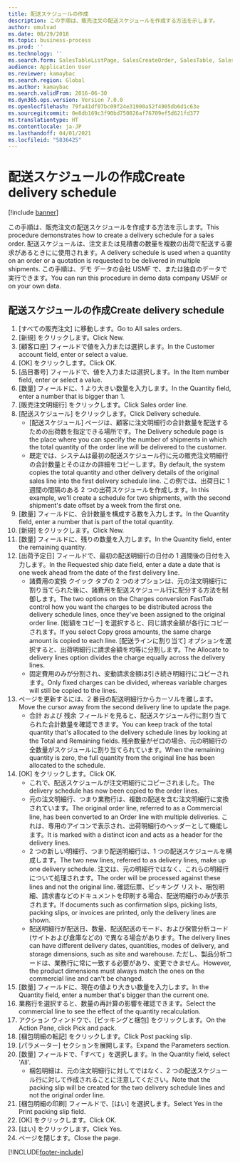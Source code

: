 ```yaml
---
title: 配送スケジュールの作成
description: この手順は、販売注文の配送スケジュールを作成する方法を示します。
author: omulvad
ms.date: 08/29/2018
ms.topic: business-process
ms.prod: ''
ms.technology: ''
ms.search.form: SalesTableListPage, SalesCreateOrder, SalesTable, SalesDeliverySchedule, SalesEditLines,  SrsReportViewerForm
audience: Application User
ms.reviewer: kamaybac
ms.search.region: Global
ms.author: kamaybac
ms.search.validFrom: 2016-06-30
ms.dyn365.ops.version: Version 7.0.0
ms.openlocfilehash: 79fa41df07bc09f24e31900a52f4905db6d1c63e
ms.sourcegitcommit: 0e8db169c3f90bd750826af76709ef5d621fd377
ms.translationtype: HT
ms.contentlocale: ja-JP
ms.lasthandoff: 04/01/2021
ms.locfileid: "5836425"
---
```

# <a name="create-delivery-schedule"></a><span data-ttu-id="dd59a-103">配送スケジュールの作成</span><span class="sxs-lookup"><span data-stu-id="dd59a-103">Create delivery schedule</span></span>

[!include [banner](../../includes/banner.md)]

<span data-ttu-id="dd59a-104">この手順は、販売注文の配送スケジュールを作成する方法を示します。</span><span class="sxs-lookup"><span data-stu-id="dd59a-104">This procedure demonstrates how to create a delivery schedule for a sales order.</span></span> <span data-ttu-id="dd59a-105">配送スケジュールは、注文または見積書の数量を複数の出荷で配送する要求があるときにに使用されます。</span><span class="sxs-lookup"><span data-stu-id="dd59a-105">A delivery schedule is used when a quantity on an order or a quotation is requested to be delivered in multiple shipments.</span></span> <span data-ttu-id="dd59a-106">この手順は、デモ データの会社 USMF で、または独自のデータで実行できます。</span><span class="sxs-lookup"><span data-stu-id="dd59a-106">You can run this procedure in demo data company USMF or on your own data.</span></span>


## <a name="create-delivery-schedule"></a><span data-ttu-id="dd59a-107">配送スケジュールの作成</span><span class="sxs-lookup"><span data-stu-id="dd59a-107">Create delivery schedule</span></span>
1. <span data-ttu-id="dd59a-108">[すべての販売注文] に移動します。</span><span class="sxs-lookup"><span data-stu-id="dd59a-108">Go to All sales orders.</span></span>
2. <span data-ttu-id="dd59a-109">[新規] をクリックします。</span><span class="sxs-lookup"><span data-stu-id="dd59a-109">Click New.</span></span>
3. <span data-ttu-id="dd59a-110">[顧客口座] フィールドで値を入力または選択します。</span><span class="sxs-lookup"><span data-stu-id="dd59a-110">In the Customer account field, enter or select a value.</span></span>
4. <span data-ttu-id="dd59a-111">[OK] をクリックします。</span><span class="sxs-lookup"><span data-stu-id="dd59a-111">Click OK.</span></span>
5. <span data-ttu-id="dd59a-112">[品目番号] フィールドで、値を入力または選択します。</span><span class="sxs-lookup"><span data-stu-id="dd59a-112">In the Item number field, enter or select a value.</span></span>
6. <span data-ttu-id="dd59a-113">[数量] フィールドに、1 より大きい数量を入力します。</span><span class="sxs-lookup"><span data-stu-id="dd59a-113">In the Quantity field, enter a number that is bigger than 1.</span></span>
7. <span data-ttu-id="dd59a-114">[販売注文明細行] をクリックします。</span><span class="sxs-lookup"><span data-stu-id="dd59a-114">Click Sales order line.</span></span>
8. <span data-ttu-id="dd59a-115">[配送スケジュール] をクリックします。</span><span class="sxs-lookup"><span data-stu-id="dd59a-115">Click Delivery schedule.</span></span>
    * <span data-ttu-id="dd59a-116">[配送スケジュール] ページは、顧客に注文明細行の合計数量を配送するための出荷数を指定できる場所です。</span><span class="sxs-lookup"><span data-stu-id="dd59a-116">The Delivery schedule page is the place where you can specify the number of shipments in which the total quantity of the order line will be delivered to the customer.</span></span>    
    * <span data-ttu-id="dd59a-117">既定では、システムは最初の配送スケジュール行に元の販売注文明細行の合計数量とそのほかの詳細をコピーします。</span><span class="sxs-lookup"><span data-stu-id="dd59a-117">By default, the system copies the total quantity and other delivery details of the original sales line into the first delivery schedule line.</span></span> <span data-ttu-id="dd59a-118">この例では、出荷日に 1 週間の間隔のある 2 つの出荷スケジュールを作成します。</span><span class="sxs-lookup"><span data-stu-id="dd59a-118">In this example, we'll create a schedule for two shipments, with the second shipment's date offset by a week from the first one.</span></span>  
9. <span data-ttu-id="dd59a-119">[数量] フィールドに、合計数量を構成する数を入力します。</span><span class="sxs-lookup"><span data-stu-id="dd59a-119">In the Quantity field, enter a number that is part of the total quantity.</span></span>
10. <span data-ttu-id="dd59a-120">[新規] をクリックします。</span><span class="sxs-lookup"><span data-stu-id="dd59a-120">Click New.</span></span>
11. <span data-ttu-id="dd59a-121">[数量] フィールドに、残りの数量を入力します。</span><span class="sxs-lookup"><span data-stu-id="dd59a-121">In the Quantity field, enter the remaining quantity.</span></span>
12. <span data-ttu-id="dd59a-122">[出荷予定日] フィールドで、最初の配送明細行の日付の 1 週間後の日付を入力します。</span><span class="sxs-lookup"><span data-stu-id="dd59a-122">In the Requested ship date field, enter a date a date that is one week ahead from the date of the first delivery line.</span></span>
    * <span data-ttu-id="dd59a-123">諸費用の変換 クイック タブの 2 つのオプションは、元の注文明細行に割り当てられた後に、諸費用を配送スケジュール行に配分する方法を制御します。</span><span class="sxs-lookup"><span data-stu-id="dd59a-123">The two options on the Charges conversion FastTab control how you want the charges to be distributed across the delivery schedule lines, once they've been assigned to the original order line.</span></span> <span data-ttu-id="dd59a-124">[総額をコピー] を選択すると、同じ請求金額が各行にコピーされます。</span><span class="sxs-lookup"><span data-stu-id="dd59a-124">If you select Copy gross amounts, the same charge amount is copied to each line.</span></span> <span data-ttu-id="dd59a-125">[配送ラインに割り当て] オプションを選択すると、出荷明細行に請求金額を均等に分割します。</span><span class="sxs-lookup"><span data-stu-id="dd59a-125">The Allocate to delivery lines option divides the charge equally across the delivery lines.</span></span>  
    * <span data-ttu-id="dd59a-126">固定費用のみが分割され、変動請求金額は引き続き明細行にコピーされます。</span><span class="sxs-lookup"><span data-stu-id="dd59a-126">Only fixed charges can be divided, whereas variable charges will still be copied to the lines.</span></span>  
13. <span data-ttu-id="dd59a-127">ページを更新するには、2 番目の配送明細行からカーソルを離します。</span><span class="sxs-lookup"><span data-stu-id="dd59a-127">Move the cursor away from the second delivery line to update the page.</span></span>
    * <span data-ttu-id="dd59a-128">合計 および 残余 フィールドを見ると、配送スケジュール行に割り当てられた合計数量を確認できます。</span><span class="sxs-lookup"><span data-stu-id="dd59a-128">You can keep track of the total quantity that's allocated to the delivery schedule lines by looking at the Total and Remaining fields.</span></span> <span data-ttu-id="dd59a-129">残余数量がゼロの場合、元の明細行の全数量がスケジュールに割り当てられています。</span><span class="sxs-lookup"><span data-stu-id="dd59a-129">When the remaining quantity is zero, the full quantity from the original line has been allocated to the schedule.</span></span>   
14. <span data-ttu-id="dd59a-130">[OK] をクリックします。</span><span class="sxs-lookup"><span data-stu-id="dd59a-130">Click OK.</span></span>
    * <span data-ttu-id="dd59a-131">これで、配送スケジュールが注文明細行にコピーされました。</span><span class="sxs-lookup"><span data-stu-id="dd59a-131">The delivery schedule has now been copied to the order lines.</span></span>   
    * <span data-ttu-id="dd59a-132">元の注文明細行、つまり業務行は、複数の配送を含む注文明細行に変換されています。</span><span class="sxs-lookup"><span data-stu-id="dd59a-132">The original order line, referred to as a Commercial line, has been converted to an Order line with multiple deliveries.</span></span> <span data-ttu-id="dd59a-133">これは、専用のアイコンで表示され、出荷明細行のヘッダーとして機能します。</span><span class="sxs-lookup"><span data-stu-id="dd59a-133">It is marked with a distinct icon and acts as a header for the delivery lines.</span></span>  
    * <span data-ttu-id="dd59a-134">2 つの新しい明細行、つまり配送明細行は、1 つの配送スケジュールを構成します。</span><span class="sxs-lookup"><span data-stu-id="dd59a-134">The two new lines, referred to as delivery lines, make up one delivery schedule.</span></span> <span data-ttu-id="dd59a-135">注文は、元の明細行ではなく、これらの明細行について処理されます。</span><span class="sxs-lookup"><span data-stu-id="dd59a-135">The order will be processed against these lines and not the original line.</span></span> <span data-ttu-id="dd59a-136">確認伝票、ピッキング リスト、梱包明細、請求書などのドキュメントを印刷する場合、配送明細行のみが表示されます。</span><span class="sxs-lookup"><span data-stu-id="dd59a-136">If documents such as confirmation slips, picking lists, packing slips, or invoices are printed, only the delivery lines are shown.</span></span>   
    * <span data-ttu-id="dd59a-137">配送明細行が配送日、数量、配送配送のモード、および保管分析コード (サイトおよび倉庫などの) で異なる場合があります。</span><span class="sxs-lookup"><span data-stu-id="dd59a-137">The delivery lines can have different delivery dates, quantities, modes of delivery, and storage dimensions, such as site and warehouse.</span></span> <span data-ttu-id="dd59a-138">ただし、製品分析コードは、業務行に常に一致する必要があり、変更できません。</span><span class="sxs-lookup"><span data-stu-id="dd59a-138">However, the product dimensions must always match the ones on the commercial line and can't be changed.</span></span>  
15. <span data-ttu-id="dd59a-139">[数量] フィールドに、現在の値より大きい数量を入力します。</span><span class="sxs-lookup"><span data-stu-id="dd59a-139">In the Quantity field, enter a number that's bigger than the current one.</span></span>
16. <span data-ttu-id="dd59a-140">業務行を選択すると、数量の再計算の影響を確認できます。</span><span class="sxs-lookup"><span data-stu-id="dd59a-140">Select the commercial line to see the effect of the quantity recalculation.</span></span>
17. <span data-ttu-id="dd59a-141">アクション ウィンドウで、[ピッキングと梱包] をクリックします。</span><span class="sxs-lookup"><span data-stu-id="dd59a-141">On the Action Pane, click Pick and pack.</span></span>
18. <span data-ttu-id="dd59a-142">[梱包明細の転記] をクリックします。</span><span class="sxs-lookup"><span data-stu-id="dd59a-142">Click Post packing slip.</span></span>
19. <span data-ttu-id="dd59a-143">[パラメーター] セクションを展開します。</span><span class="sxs-lookup"><span data-stu-id="dd59a-143">Expand the Parameters section.</span></span>
20. <span data-ttu-id="dd59a-144">[数量] フィールドで、「すべて」を選択します。</span><span class="sxs-lookup"><span data-stu-id="dd59a-144">In the Quantity field, select 'All'.</span></span>
    * <span data-ttu-id="dd59a-145">梱包明細は、元の注文明細行に対してではなく、2 つの配送スケジュール行に対して作成されることに注意してください。</span><span class="sxs-lookup"><span data-stu-id="dd59a-145">Note that the packing slip will be created for the two delivery schedule lines and not the original order line.</span></span>  
21. <span data-ttu-id="dd59a-146">[梱包明細の印刷] フィールドで、[はい] を選択します。</span><span class="sxs-lookup"><span data-stu-id="dd59a-146">Select Yes in the Print packing slip field.</span></span>
22. <span data-ttu-id="dd59a-147">[OK] をクリックします。</span><span class="sxs-lookup"><span data-stu-id="dd59a-147">Click OK.</span></span>
23. <span data-ttu-id="dd59a-148">[はい] をクリックします。</span><span class="sxs-lookup"><span data-stu-id="dd59a-148">Click Yes.</span></span>
24. <span data-ttu-id="dd59a-149">ページを閉じます。</span><span class="sxs-lookup"><span data-stu-id="dd59a-149">Close the page.</span></span>


[!INCLUDE[footer-include](../../../includes/footer-banner.md)]